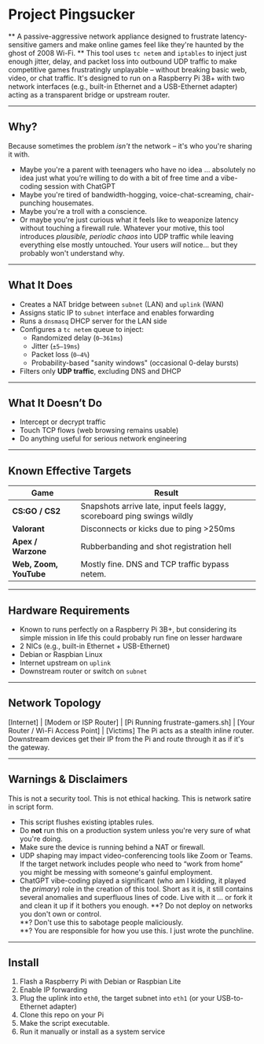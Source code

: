 # Project Pingsucker

** A passive-aggressive network appliance designed to frustrate latency-sensitive gamers and make online games feel like they're haunted by the ghost of 2008 Wi-Fi. **
This tool uses `tc netem` and `iptables` to inject just enough jitter, delay, and packet loss into outbound UDP traffic to make competitive games frustratingly unplayable – without breaking basic web, video, or chat traffic. It's designed to run on a Raspberry Pi 3B+ with two network interfaces (e.g., built-in Ethernet and a USB-Ethernet adapter) acting as a transparent bridge or upstream router.

---
## Why?

Because sometimes the problem *isn't* the network – it's who you're sharing it with.

- Maybe you're a parent with teenagers who have no idea … absolutely no idea just what you’re willing to do with a bit of free time and a vibe-coding session with ChatGPT
- Maybe you're tired of bandwidth-hogging, voice-chat-screaming, chair-punching housemates.  
- Maybe you're a troll with a conscience.  
- Or maybe you're just curious what it feels like to weaponize latency without touching a firewall rule.
Whatever your motive, this tool introduces *plausible, periodic chaos* into UDP traffic while leaving everything else mostly untouched. Your users *will* notice... but they probably won't understand why.

---
## What It Does

- Creates a NAT bridge between `subnet` (LAN) and `uplink` (WAN)
- Assigns static IP to `subnet` interface and enables forwarding
- Runs a `dnsmasq` DHCP server for the LAN side
- Configures a `tc netem` queue to inject:
  - Randomized delay (`0–361ms`)
  - Jitter (`±5–19ms`)
  - Packet loss (`0–4%`)
  - Probability-based "sanity windows" (occasional 0-delay bursts)
- Filters only **UDP traffic**, excluding DNS and DHCP

---
## What It Doesn’t Do

- Intercept or decrypt traffic
- Touch TCP flows (web browsing remains usable)
- Do anything useful for serious network engineering

---
## Known Effective Targets

| Game | Result |
|------|--------|
| **CS:GO / CS2** | Snapshots arrive late, input feels laggy, scoreboard ping swings wildly |
| **Valorant** | Disconnects or kicks due to ping >250ms |
| **Apex / Warzone** | Rubberbanding and shot registration hell |
| **Web, Zoom, YouTube** | Mostly fine. DNS and TCP traffic bypass netem. |

---
## Hardware Requirements

- Known to runs perfectly on a Raspberry Pi 3B+, but considering its simple mission in life this could probably run fine on lesser hardware
- 2 NICs (e.g., built-in Ethernet + USB-Ethernet)
- Debian or Raspbian Linux
- Internet upstream on `uplink`
- Downstream router or switch on `subnet`

---
## Network Topology
[Internet]
|
[Modem or ISP Router]
|
[Pi Running frustrate-gamers.sh]
|
[Your Router / Wi-Fi Access Point]
|
[Victims]
The Pi acts as a stealth inline router. Downstream devices get their IP from the Pi and route through it as if it's the gateway.

---
## Warnings & Disclaimers
This is not a security tool. This is not ethical hacking. This is network satire in script form.

- This script flushes existing iptables rules.
- Do **not** run this on a production system unless you're very sure of what you're doing.
- Make sure the device is running behind a NAT or firewall.
- UDP shaping may impact video-conferencing tools like Zoom or Teams. If the target network includes people who need to “work from home” you might be messing with someone's gainful employment.
- ChatGPT vibe-coding played a significant (who am I kidding, it played the *primary*) role in the creation of this tool. Short as it is, it still contains several anomalies and superfluous lines of code. Live with it … or fork it and clean it up if it bothers you enough.
**? Do not deploy on networks you don't own or control.  
**? Don't use this to sabotage people maliciously.  
**? You are responsible for how you use this. I just wrote the punchline.

---
## Install

1. Flash a Raspberry Pi with Debian or Raspbian Lite  
2. Enable IP forwarding  
3. Plug the uplink into `eth0`, the target subnet into `eth1` (or your USB-to-Ethernet adapter)  
4. Clone this repo on your Pi
5. Make the script executable.
6. Run it manually or install as a system service
